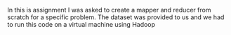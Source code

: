In this is assignment I was asked to create a mapper and reducer from scratch for a specific problem. The dataset was provided to us and we had to run this code on a virtual machine using Hadoop
